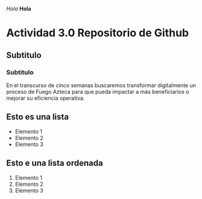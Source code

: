 *Hola*
**Hola**


# Actividad 3.0 Repositorio de Github
## Subtitulo
### Subtitulo

En el transcurso de cinco semanas buscaremos transformar digitalmente un proceso de Fuego Azteca para que pueda impactar a más beneficiarios o mejorar su eficiencia operativa.

## Esto es una lista
- Elemento 1
- Elemento 2
- Elemento 3

## Esto e una lista ordenada
1. Elemento 1
2. Elemento 2
3. Elemento 3
